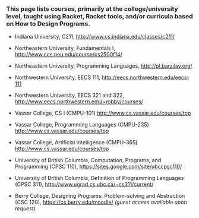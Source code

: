 ### This page lists courses, primarily at the college/university level, taught using Racket, Racket tools, and/or curricula based on How to Design Programs.

* Indiana University, C211, http://www.cs.indiana.edu/classes/c211/

* Northeastern University, Fundamentals I, http://www.ccs.neu.edu/course/cs2500f14/
* Northeastern University, Programming Languages, http://pl.barzilay.org/

* Northwestern University, EECS 111, http://eecs.northwestern.edu/eecs-111
* Northwestern University, EECS 321 and 322, http://www.eecs.northwestern.edu/~robby/courses/

* Vassar College, CS I (CMPU-101) http://www.cs.vassar.edu/courses/top
* Vassar College, Programming Languages (CMPU-235) http://www.cs.vassar.edu/courses/top
* Vassar College, Artificial Intelligence (CMPU-365) http://www.cs.vassar.edu/courses/top

* University of British Columbia, Computation, Programs, and Programming (CPSC 110), https://sites.google.com/site/ubccpsc110/
* University of British Columbia, Definition of Programming Languages (CPSC 311), http://www.ugrad.cs.ubc.ca/~cs311/current/

* Berry College, Designing Programs: Problem-solving and Abstraction (CSC 120), https://cs.berry.edu/moodle/ _(guest access available upon request)_
